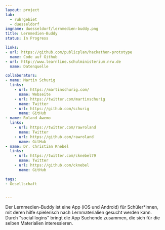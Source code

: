 ```yaml
---
layout: project
lab:
  - ruhrgebiet
  - duesseldorf
imgname: duesseldorf/lernmedien-buddy.png
title: Lernmedien-Buddy
status: In Progress

links:
- url: https://github.com/publicplan/hackathon-prototype
  name: Code auf Github
- url: http://www.learnline.schulministerium.nrw.de
  name: Datenquelle

collaborators:
- name: Martin Schurig
  links:
    - url: https://martinschurig.com/
      name: Webseite
    - url: https://twitter.com/martinschurig
      name: Twitter
    - url: https://github.com/schurig
      name: GitHub
- name: Roland Awemo
  links:
    - url: https://twitter.com/rawroland
      name: Twitter
    - url: https://github.com/rawroland
      name: GitHub
- name: Dr. Christian Knebel
  links:
    - url: https://twitter.com/cknebel79
      name: Twitter
    - url: https://github.com/cknebel
      name: GitHub

tags:
- Gesellschaft


---
```


Der Lernmedien-Buddy ist eine App (iOS und Android) für Schüler*innen, mit deren hilfe spielerisch nach Lernmaterialien gesucht werden kann. Durch "social logins" bringt die App Suchende zusammen, die sich für die selben Materialien interessieren.
